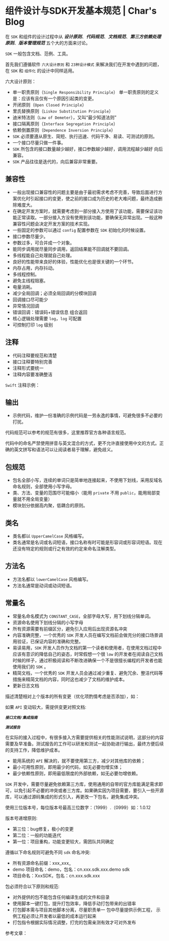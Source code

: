 # 组件设计与SDK开发基本规范 | Char's Blog

在 `SDK` 和组件的设计过程中从 ***设计原则***、***代码规范***、***文档规范***、***第三方依赖处理原则***、***版本管理规范*** 五个大的方面来讨论。

`SDK` 一般包含文档、范例、工具。

首先我们遵循软件 `六大设计原则` 和 `23种设计模式` 来解决我们在开发中遇到的问题，在 `SDK` 和 `组件化` 的设计中同样适用。

六大设计原则：

- 单一职责原则（`Single Responsibility Principle`） 单一职责原则的定义是：应该有且仅有一个原因引起类的变更。
- 开闭原则（`Open Closed Principle`）
- 里氏替换原则（`Liskov Substitution Principle`）
- 迪米特法则（`Law of Demeter`），又叫“最少知道法则”
- 接口隔离原则（`Interface Segregation Principle`）
- 依赖倒置原则（`Dependence Inversion Principle`）
- `SDK` 必须要遵从原生、简短、执行迅速、代码干净、易读、可测试的原则。
- 一个接口尽量只做一件事。
- `SDK` 所包含的接口数量越少越好，接口参数越少越好，调用流程越少越好 向后兼容。
- `SDK` 产品往往是迭代的，向后兼容非常重要。

## 兼容性

- 一般出现接口兼容性的问题主要是由于最初需求考虑不完善，导致后面进行方案优化时引起接口的变更，使之前的接口成为历史的老大难问题，最终造成删除难度大。
- 在确定开发方案时，就需要考虑到一部分接入方使用了该功能，需要保证该功能正常读取。一部分接入方没有使用到该功能，要确保无异常出现。一般这种兼容性问题会决定开发方案的技术实现。
- 一些固定的参数可以通过 `config` 配置参数在 `SDK` 初始化的时候设置。
- 接口参数尽量少。
- 参数过多，可合并成一个对象。
- 能同步调用就尽量同步调用，返回结果能不回调就不要回调。
- 多线程能自己处理就自己处理。
- 良好的性能带来良好的体验，性能优化也是很关键的一个环节。
- 内存占用，内存抖动。
- 多线程控制。
- 避免主线程阻塞。
- 电量消耗。
- 减少全局回调；必须全局回调的分模块回调
- 回调接口尽可能少
- 异常情况回调
- 错误回调：错误码+错误信息 组合返回
- 核心逻辑处理需要 `log`，`log` 可配置
- 可控制打印 `log` 级别

## 注释

- 代码注释要规范和清楚
- 接口注释要特别完善
- 注释形式要统一
- 注释内容要准确整洁

`Swift` 注释示例：

## 输出

- 示例代码，维护一份准确的示例代码是一劳永逸的事情，可避免很多不必要的打扰。

代码规范可以参考的规范有很多，这里推荐官方各种语言规范。

代码中的命名严禁使用拼音与英文混合的方式，更不允许直接使用中文的方式。正确的英文拼写和语法可以让阅读者易于理解，避免歧义。

## 包规范

- 包名全部小写，连续的单词只是简单地连接起来，不使用下划线，采用反域名命名规则，全部使用小写字母。
- 类、方法、变量的范围尽可能缩小（能用 `private` 不用 `public`，能用局部变量就不用全局变量）
- 模块划分依据高内聚，低耦合的原则。

## 类名

- 类名都以 `UpperCamelCase` 风格编写。
- 类名通常是名词或名词短语，接口名称有时可能是形容词或形容词短语。现在还没有特定的规则或行之有效的约定来命名注解类型。

## 方法名

- 方法名都以 `lowerCamelCase` 风格编写。
- 方法名通常是动词或动词短语。

## 常量名

- 常量名命名模式为 `CONSTANT_CASE`，全部字母大写，用下划线分隔单词。
- 资源命名使用下划线分隔的小写字母
- 所有资源需要有前缀区分，避免引入应用后出现资源名冲突
- 内容准确完整，一个优秀的 `SDK` 开发人员在编写文档前会做充分的接口场景调用验证，已保证内容的准确和完整。
- 易读易用，`SDK` 开发人员作为文档的第一个读者和使用者，在使用文档过程中应该有意识的降低自己的姿态，时常假想一个很 `low` 的开发者在阅读自己文档时候的样子，通过积极阅读和不断改进确保一个不是很擅长编程的开发者也能使用我们的 `SDK` 。
- 精简文档，一个优秀的 `SDK` 开发人员会通过减少重复、避免冗余、整洁代码等措施来精简文档的内容，同时这也减少了文档的维护成本。
- 更新日志文档

描述清楚相对上个版本的所有变更（优化项酌情考虑是否添加），如：

如果 `API` 变动较大，需提供变更对照文档:

***`接口文档/集成指南`***

***`测试报告`***

在实际的接入过程中，有很多接入方需要提供相关的性能测试说明，这部分的内容需要及早准备。测试报告的工作可以研发和测试一起协助进行输出，最终方便后续的支持工作，降低维护成本。

- 能用系统的 `API` 解决的，就不要使用第三方，减少对其他库的依赖；
- 最小可用性原则，即用最少的代码，如无必要勿增实体；
- 最少依赖性原则，即用最低限度的外部依赖，如无必要勿增依赖。

`SDK` 开发中，需要尽量避免依赖第三方库，使用通用的自带的官方库能满足需求即可，以免引起不必要的冲突或者三方库。如果确实因为项目需要，要引入一些开源库，可以通过源码集成的形式引入，再更改一下包名，避免集成冲突。

使用三位版本号，每位版本号最高三位数字：（1999）.（0999）如：1.0.12

版本号递增原则:

- 第三位：bug修复，极小的变更
- 第二位：一般的功能迭代
- 第一位：项目重构，功能变更较大，需团队共同确定

遵循以下命名规则可避免不同 `sdk` 命名冲突:

- 所有资源命名前缀：xxx_xxx_
- demo 项目命名：demo，包名：cn.xxx.sdk.xxx.demo sdk
- 项目命名：XxxSDK，包名：cn.xxx.sdk.xxx

包必须符合以下原则和规范:

- 对外提供的包不能包含任何编译生成的文件和目录
- 使用脚本一键打包，提升打包效率，降低手动打包带来的出错率
- 打包脚本需与项目其他脚本分离，尽量职责单一 包中尽量提供示例工程， 示例工程必须让开发者以最低的成本运行起来
- 打包指令根据实际情况调整，打完的包需亲测有效才可对外发布

参考文章：